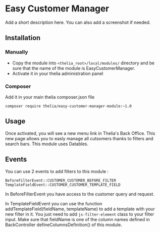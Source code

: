# Easy Customer Manager

Add a short description here. You can also add a screenshot if needed.

## Installation

### Manually

* Copy the module into ```<thelia_root>/local/modules/``` directory and be sure that the name of the module is EasyCustomerManager.
* Activate it in your thelia administration panel

### Composer

Add it in your main thelia composer.json file

```
composer require thelia/easy-customer-manager-module:~1.0
```

## Usage

Once activated, you will see a new menu link in Thelia's Back Office. This new page allows you to easly manage all cutsomers
thanks to filters and search bars. This module uses Datables.

## Events

You can use 2 events to add filters to this module : 

```
BeforeFilterEvent::CUSTOMER_CUSTOMER_BEFORE_FILTER
TemplateFieldEvent::CUSTOMER_CUSTOMER_TEMPLATE_FIELD
```

In BeforeFilterEvent you have access to the customer query and request.

In TemplateFieldEvent you can use the function addTemplateField(fieldName, templateName) 
to add a template with your new filter in it. You just need to add `js-filter-element` class to your filter input.
Make sure that fieldName is one of the column names defined in BackController defineColumnsDefinition() of this module. 
